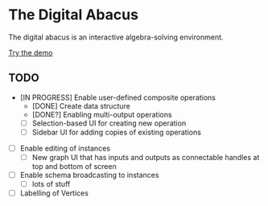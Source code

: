 # The Digital Abacus

The digital abacus is an interactive algebra-solving environment.

[Try the demo](https://digital-abacus.vercel.app/)

## TODO

- [IN PROGRESS] Enable user-defined composite operations
  - [DONE] Create data structure
  - [DONE?] Enabling multi-output operations
  - [ ] Selection-based UI for creating new operation
  - [ ] Sidebar UI for adding copies of existing operations
- [ ] Enable editing of instances
  - [ ] New graph UI that has inputs and outputs as connectable handles at top and bottom of screen
- [ ] Enable schema broadcasting to instances
  - [ ] lots of stuff
- [ ] Labelling of Vertices
